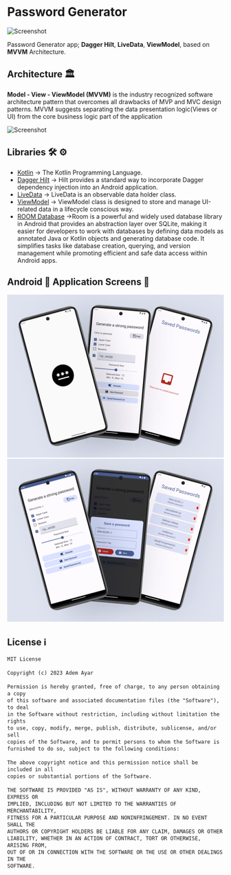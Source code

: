 # Password Generator

![Screenshot](https://miro.medium.com/v2/resize:fit:1200/1*YMO9lbZTAkvLVuASXFbRIA.png)

Password Generator app; **Dagger Hilt**, **LiveData**, **ViewModel**, based on **MVVM** Architecture.

## Architecture 🏛

**Model - View - ViewModel (MVVM)** is the industry recognized software architecture pattern that overcomes all drawbacks of MVP and MVC design patterns. MVVM suggests separating the data presentation logic(Views or UI) from the core business logic part of the application

![Screenshot](https://androidwave.com/wp-content/uploads/2019/05/mvvm-architecture-app-in-android.png)


## Libraries 🛠 ⚙️
- [Kotlin](https://github.com/JetBrains/kotlin) -> The Kotlin Programming Language.
- [Dagger Hilt](https://developer.android.com/training/dependency-injection/hilt-android) -> Hilt provides a standard way to incorporate Dagger dependency injection into an Android application.
- [LiveData](https://developer.android.com/topic/libraries/architecture/livedata) -> LiveData is an observable data holder class.
- [ViewModel](https://developer.android.com/topic/libraries/architecture/viewmodel) -> ViewModel class is designed to store and manage UI-related data in a lifecycle conscious way.
- [ROOM Database](https://developer.android.com/training/data-storage/room) ->Room is a powerful and widely used database library in Android that provides an abstraction layer over SQLite, making it easier for developers to work with databases by defining data models as annotated Java or Kotlin objects and generating database code. It simplifies tasks like database creation, querying, and version management while promoting efficient and safe data access within Android apps.

## Android 📱 Application Screens 📸

<img src="https://github.com/AAyar94/Password_Generator_Compose/blob/main/RAW/Password_Generator1.png" />
<img src="https://github.com/AAyar94/Password_Generator_Compose/blob/main/RAW/Password_Generator2.png" />

## License ℹ️
```
MIT License

Copyright (c) 2023 Adem Ayar

Permission is hereby granted, free of charge, to any person obtaining a copy
of this software and associated documentation files (the "Software"), to deal
in the Software without restriction, including without limitation the rights
to use, copy, modify, merge, publish, distribute, sublicense, and/or sell
copies of the Software, and to permit persons to whom the Software is
furnished to do so, subject to the following conditions:

The above copyright notice and this permission notice shall be included in all
copies or substantial portions of the Software.

THE SOFTWARE IS PROVIDED "AS IS", WITHOUT WARRANTY OF ANY KIND, EXPRESS OR
IMPLIED, INCLUDING BUT NOT LIMITED TO THE WARRANTIES OF MERCHANTABILITY,
FITNESS FOR A PARTICULAR PURPOSE AND NONINFRINGEMENT. IN NO EVENT SHALL THE
AUTHORS OR COPYRIGHT HOLDERS BE LIABLE FOR ANY CLAIM, DAMAGES OR OTHER
LIABILITY, WHETHER IN AN ACTION OF CONTRACT, TORT OR OTHERWISE, ARISING FROM,
OUT OF OR IN CONNECTION WITH THE SOFTWARE OR THE USE OR OTHER DEALINGS IN THE
SOFTWARE.
```

